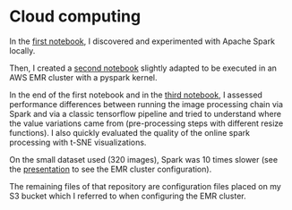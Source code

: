 # Cloud computing

In the [first notebook](https://github.com/JulienfLeBoucher/OC_cloud_computing/blob/main/local.ipynb), I discovered and experimented with Apache Spark locally.

Then, I created a [second notebook](https://github.com/JulienfLeBoucher/OC_cloud_computing/blob/main/cloud_image_processing.ipynb) slightly adapted to be executed in an AWS EMR cluster
with a pyspark kernel.

In the end of the first notebook and in the [third notebook](https://github.com/JulienfLeBoucher/OC_cloud_computing/blob/main/not_distributed_plus_comparison.ipynb), I assessed performance differences
between running the image processing chain via Spark and via a classic tensorflow pipeline and tried
to understand where the value variations came from (pre-processing steps with different resize functions). I also quickly evaluated the quality of the online spark processing with t-SNE visualizations.

On the small dataset used (320 images), Spark was 10 times slower (see the [presentation](https://github.com/JulienfLeBoucher/OC_cloud_computing/blob/main/presentation_p8.pdf) to see the EMR cluster configuration). 

The remaining files of that repository are configuration files placed on my S3 bucket which I referred to when configuring the EMR cluster.